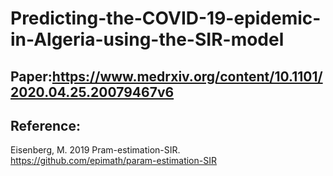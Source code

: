 # Predicting-the-COVID-19-epidemic-in-Algeria-using-the-SIR-model
## Paper:https://www.medrxiv.org/content/10.1101/2020.04.25.20079467v6
## Reference:
Eisenberg, M. 2019 Pram-estimation-SIR. https://github.com/epimath/param-estimation-SIR 
